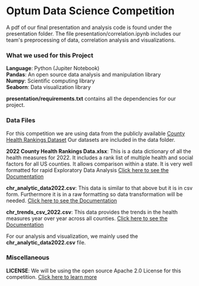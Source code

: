 # Optum Data Science Competition

A pdf of our final presentation and analysis code is found under the presentation folder. The file presentation/correlation.ipynb includes our team's preprocessing of data, correlation analysis and visualizations.
 
### What we used for this Project
**Language**: Python (Jupiter Notebook)  
**Pandas**: An open source data analysis and manipulation library  
**Numpy**: Scientific computing library  
**Seaborn**: Data visualization library 

**presentation/requirements.txt** contains all the dependencies for our project.

### Data Files
For this competition we are using data from the publicly available [County Health Rankings Dataset]()
Our datasets are included in the data folder.

**2022 County Health Rankings Data.xlsx**: This is a data dictionary of all the health measures for 2022. It includes a rank list of multiple health and social factors for all US counties. It allows comparison within a state. It is very well formatted for rapid Exploratory Data Analysis [Click here to see the Documentation](https://www.countyhealthrankings.org/sites/default/files/media/document/DataDictionary_2022.pdf)

**chr_analytic_data2022.csv**: This data is similar to that above but it is in csv form. Furthermore it is in a raw formatting so data transformation will be needed. [Click here to see the Documentation](https://www.countyhealthrankings.org/explore-health-rankings/rankings-data-documentation#:~:text=2022%20CHR%20CSV/SAS%20Analytic%20Data%20Documentation)

**chr_trends_csv_2022.csv**: This data provides the trends in the health measures year over year across all counties. [Click here to see the Documentation](https://www.countyhealthrankings.org/explore-health-rankings/rankings-data-documentation#:~:text=2021%20CHR%20Trends%20Data%20Documentation)

For our analysis and visualization, we mainly used the **chr_analytic_data2022.csv** file.

### Miscellaneous  
**LICENSE**: We will be using the open source Apache 2.0 License for this competition. [Click here to learn more](https://choosealicense.com/licenses/apache-2.0/)
